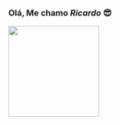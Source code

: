 ### Olá, Me chamo _Ricardo_ 😎

<div>
  <a href="https://github.com/ricardoalf">
  <img height="180em" src="https://github-readme-stats.vercel.app/api?username=ricardoalf&show_icons=true&theme=tokyonight&include_all_commits=true&count_private=true"/>
  </div>
  
